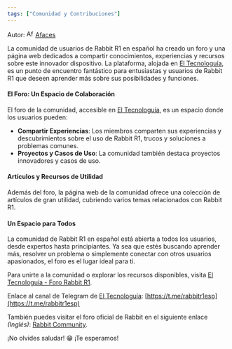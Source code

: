 ```yaml
---
tags: ["Comunidad y Contribuciones"]
---
```


Autor: [<img src="https://sea2.discourse-cdn.com/flex002/user_avatar/community.rabbit.tech/afaces/48/2649_2.png" alt="Afaces" width="16" height="16">](https://community.rabbit.tech/u/afaces) [Afaces](https://community.rabbit.tech/u/afaces)

La comunidad de usuarios de Rabbit R1 en español ha creado un foro y una página web dedicados a compartir conocimientos, experiencias y recursos sobre este innovador dispositivo. 
La plataforma, alojada en [El Tecnologuía](https://eltecnologuia.com/foro-rabbit-r1/), es un punto de encuentro fantástico para entusiastas y usuarios de Rabbit R1 que deseen aprender más sobre sus posibilidades y funciones.

#### El Foro: Un Espacio de Colaboración

El foro de la comunidad, accesible en [El Tecnologuía](https://eltecnologuia.com/foro-rabbit-r1/), es un espacio donde los usuarios pueden:

- **Compartir Experiencias**: Los miembros comparten sus experiencias y descubrimientos sobre el uso de Rabbit R1, trucos y soluciones a problemas comunes.
- **Proyectos y Casos de Uso**: La comunidad también destaca proyectos innovadores y casos de uso.

#### Artículos y Recursos de Utilidad

Además del foro, la página web de la comunidad ofrece una colección de artículos de gran utilidad, cubriendo varios temas relacionados con Rabbit R1.

#### Un Espacio para Todos

La comunidad de Rabbit R1 en español está abierta a todos los usuarios, desde expertos hasta principiantes. 
Ya sea que estés buscando aprender más, resolver un problema o simplemente conectar con otros usuarios apasionados, el foro es el lugar ideal para ti.

Para unirte a la comunidad o explorar los recursos disponibles, visita [El Tecnologuía - Foro Rabbit R1](https://eltecnologuia.com/foro-rabbit-r1/).

Enlace al canal de Telegram de [El Tecnologuía](https://t.me/rabbitr1esp): [https://t.me/rabbitr1esp](https://t.me/rabbitr1esp)

También puedes visitar el foro oficial de Rabbit en el siguiente enlace *(Inglés)*: [Rabbit Community](https://community.rabbit.tech).

¡No olvides saludar! 😁
¡Te esperamos! 